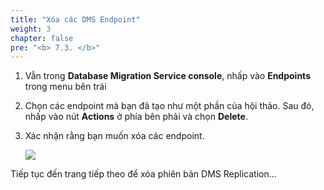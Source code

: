 ```yaml
---
title: "Xóa các DMS Endpoint"
weight: 3
chapter: false
pre: "<b> 7.3. </b>"
---
```


1. Vẫn trong **Database Migration Service console**, nhấp vào **Endpoints** trong menu bên trái

1. Chọn các endpoint mà bạn đã tạo như một phần của hội thảo. Sau đó, nhấp vào nút **Actions** ở phía bên phải và chọn **Delete**.

1. Xác nhận rằng bạn muốn xóa các endpoint.

    ![](/images/7/3/0001.png?width=85pc)

Tiếp tục đến trang tiếp theo để xóa phiên bản DMS Replication...